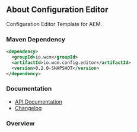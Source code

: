 ## About Configuration Editor

Configuration Editor Template for AEM.

### Maven Dependency

```xml
<dependency>
  <groupId>io.wcm</groupId>
  <artifactId>io.wcm.config.editor</artifactId>
  <version>0.2.0-SNAPSHOT</version>
</dependency>
```

### Documentation

* [API Documentation][apidocs]
* [Changelog][changelog]


### Overview




[apidocs]: apidocs/
[changelog]: changes-report.html

